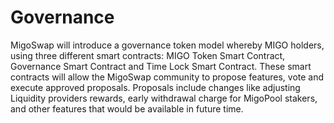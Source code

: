 # Governance

MigoSwap will introduce a governance token model whereby MIGO holders, using three different smart contracts: MIGO Token Smart Contract, Governance Smart Contract and Time Lock Smart Contract. These smart contracts will allow the MigoSwap community to propose features, vote and execute approved proposals. Proposals include changes like adjusting Liquidity providers rewards, early withdrawal charge for MigoPool stakers, and other features that would be available in future time.
